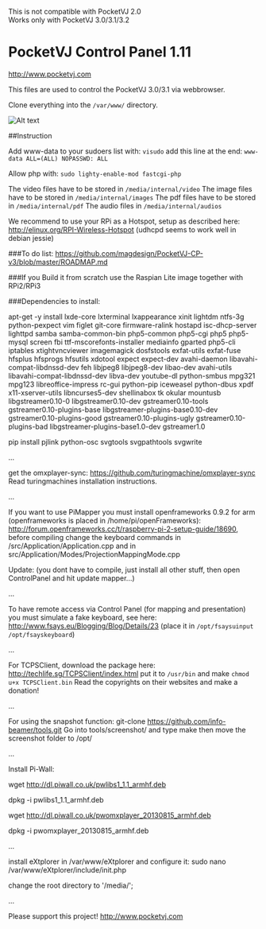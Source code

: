 This is not compatible with PocketVJ 2.0<br />
Works only with PocketVJ 3.0/3.1/3.2
# PocketVJ Control Panel 1.11

http://www.pocketvj.com

This files are used to control the PocketVJ 3.0/3.1 via webbrowser.


Clone everything into the `/var/www/` directory.


![Alt text](https://github.com/magdesign/PocketVJ-CP-v3/blob/master/05_mapper.png?raw=true "Optional Title")




##Instruction

Add www-data to your sudoers list with: `visudo` add this line at the end: `www-data ALL=(ALL) NOPASSWD: ALL`

Allow php with: `sudo lighty-enable-mod fastcgi-php`

The video files have to be stored in `/media/internal/video`
The image files have to be stored in `/media/internal/images`
The pdf files have to be stored in `/media/internal/pdf`
The audio files in `/media/internal/audios`

We recommend to use your RPi as a Hotspot, setup as described here: http://elinux.org/RPI-Wireless-Hotspot
(udhcpd seems to work well in debian jessie)

###To do list:
https://github.com/magdesign/PocketVJ-CP-v3/blob/master/ROADMAP.md

###If you Build it from scratch
use the Raspian Lite image together with RPi2/RPi3

###Dependencies to install:

apt-get -y install lxde-core lxterminal lxappearance xinit lightdm ntfs-3g python-pexpect vim figlet git-core firmware-ralink hostapd isc-dhcp-server lighttpd samba samba-common-bin php5-common php5-cgi php5 php5-mysql screen fbi ttf-mscorefonts-installer mediainfo gparted php5-cli iptables xtightvncviewer imagemagick dosfstools exfat-utils exfat-fuse hfsplus hfsprogs hfsutils xdotool expect expect-dev avahi-daemon libavahi-compat-libdnssd-dev feh libjpeg8 libjpeg8-dev libao-dev avahi-utils libavahi-compat-libdnssd-dev libva-dev youtube-dl python-smbus mpg321 mpg123 libreoffice-impress rc-gui python-pip iceweasel python-dbus xpdf x11-xserver-utils libncurses5-dev shellinabox tk okular mountusb libgstreamer0.10-0 libgstreamer0.10-dev gstreamer0.10-tools gstreamer0.10-plugins-base libgstreamer-plugins-base0.10-dev gstreamer0.10-plugins-good gstreamer0.10-plugins-ugly gstreamer0.10-plugins-bad libgstreamer-plugins-base1.0-dev 
gstreamer1.0

pip install pjlink python-osc svgtools svgpathtools svgwrite

...

get the omxplayer-sync: 
https://github.com/turingmachine/omxplayer-sync
Read turingmachines installation instructions.

...

If you want to use PiMapper you must install openframeworks 0.9.2 for arm (openframeworks is placed in /home/pi/openFrameworks): http://forum.openframeworks.cc/t/raspberry-pi-2-setup-guide/18690, before compiling change the keyboard commands in /src/Application/Application.cpp and in src/Application/Modes/ProjectionMappingMode.cpp

Update: (you dont have to compile, just install all other stuff, then open ControlPanel and hit update mapper...)

...

To have remote access via Control Panel (for mapping and presentation) you must simulate a fake keyboard, see here: 
http://www.fsays.eu/Blogging/Blog/Details/23
(place it in `/opt/fsaysuinput` `/opt/fsayskeyboard`) 

...


For TCPSClient, download the package here: http://techlife.sg/TCPSClient/index.html
put it to `/usr/bin` and make `chmod u+x TCPSClient.bin`
Read the copyrights on their websites and make a donation!


...


For using the snapshot function:
git-clone https://github.com/info-beamer/tools.git
Go into tools/screenshot/ and type make
then move the screenshot folder to /opt/


...


Install Pi-Wall:

wget http://dl.piwall.co.uk/pwlibs1_1.1_armhf.deb

dpkg -i pwlibs1_1.1_armhf.deb

wget http://dl.piwall.co.uk/pwomxplayer_20130815_armhf.deb

dpkg -i pwomxplayer_20130815_armhf.deb

...

install eXtplorer in /var/www/eXtplorer and configure it:
sudo nano /var/www/eXtplorer/include/init.php

change the root directory to '/media/';

...

Please support this project! 
http://www.pocketvj.com
